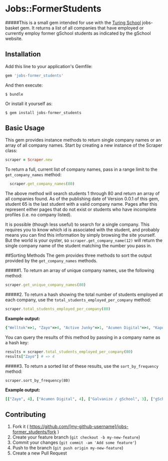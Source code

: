 # Jobs::FormerStudents

#####This is a small gem intended for use with the [Turing School]('https://turing.io') jobs-basket gem. It returns a list of all companies that have employed or currently employ former gSchool students as indicated by the gSchool website. 

## Installation

Add this line to your application's Gemfile:

```ruby
gem 'jobs-former_students'
```

And then execute:

    $ bundle

Or install it yourself as:

    $ gem install jobs-former_students

## Basic Usage
This gem provides instance methods to return single company names or an array of all company names. Start by creating a new instance of the Scraper class:  
 ```ruby
 scraper = Scraper.new
 ```  

To return a full, current list of company names, pass in a range limit to the `get_company_names` method:  
```ruby
  scraper.get_company_names(80)
```  
  
The above method will search students 1 through 80 and return an array of all companies found. As of the publishing date of Version 0.0.1 of this gem, student 65 is the last student with a valid company name. Pages after this represent either pages that do not exist or students who have incomplete profiles (i.e. no company listed).

It is possible (though less useful) to search for a single company. This requires you to know which id is associated with the student, and probably means you can find this information by simply browsing the site yourself. But the world is your oyster, so ` scraper.get_company_name(12) ` will return the single company name of the student matching the number you pass in.


##Sorting Methods
The gem provides three methods to sort the output provided by the `get_company_names`  methods. 

#####1. To return an array of unique company names, use the following method:

```ruby
scraper.get_unique_company_names(80)
```

#####2. To return a hash showing the total number of students employed at each company, use the `total_students_employed_per_company` method:  

```ruby
scraper.total_students_employed_per_company(80)
```

**Example output:**
```ruby
{"Welltok"=>1, "Zayo"=>4, "Active Junky"=>1, "Acumen Digital"=>4, "Kapost"=>1, "Verbalize.it"=>1, "Galvanize / gSchool"=>3, "TeamSnap"=>1, "Sports Shares"=>1, "Pivotal Labs"=>1, "Keen.io"=>1, "Blogmutt"=>1, "QuickLeft"=>2, "IBM BlueMix Garage"=>2, "HobbyDB"=>1, "Oildecks"=>1, "Lee Reedy"=>1, "Dfuzr"=>1, "Colorado Access"=>2, "CloudElements"=>1, "P2Binvestor"=>1, "gSchool"=>3, "Haught Codeworks"=>1, "Amex"=>2, "LegitScript"=>1, "RxRevu"=>1, "Apto"=>1, "Mondo Robot"=>1, "JayBird"=>1}
```  

You can query the results of this method by passing in a company name as a hash key:
```ruby
results = scraper.total_students_employed_per_company(80)
results["Zayo"] # => 4 
```

#####3. To return a sorted list of these results, use the `sort_by_frequency` method:

`scraper.sort_by_frequency(80)`  

**Example output:**
```ruby
[["Zayo", 4], ["Acumen Digital", 4], ["Galvanize / gSchool", 3], ["gSchool", 3], ["IBM BlueMix Garage", 2], ["Amex", 2], ["Colorado Access", 2], ["QuickLeft", 2], ["HobbyDB", 1], ["CloudElements", 1], ["Haught Codeworks", 1], ["Dfuzr", 1], ["Lee Reedy", 1], ["Oildecks", 1], ["P2Binvestor", 1], ["LegitScript", 1], ["RxRevu", 1], ["Blogmutt", 1], ["Keen.io", 1], ["Pivotal Labs", 1], ["Sports Shares", 1], ["TeamSnap", 1], ["Apto", 1], ["Verbalize.it", 1], ["Kapost", 1], ["Mondo Robot", 1], ["Active Junky", 1], ["JayBird", 1], ["Welltok", 1]]
```  

## Contributing

1. Fork it ( https://github.com/[my-github-username]/jobs-former_students/fork )
2. Create your feature branch (`git checkout -b my-new-feature`)
3. Commit your changes (`git commit -am 'Add some feature'`)
4. Push to the branch (`git push origin my-new-feature`)
5. Create a new Pull Request
